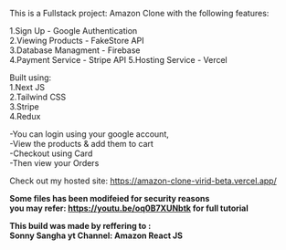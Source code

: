 This is a Fullstack project: Amazon Clone with the following features:

1.Sign Up - Google Authentication  
2.Viewing Products - FakeStore API  
3.Database Managment - Firebase  
4.Payment Service - Stripe API
5.Hosting Service - Vercel  

Built using:  
1.Next JS  
2.Tailwind CSS  
3.Stripe  
4.Redux
  
  
-You can login using your google account,  
-View the products & add them to cart  
-Checkout using Card  
-Then view your Orders  

Check out my hosted site: https://amazon-clone-virid-beta.vercel.app/
  
**Some files has been modifeied for security reasons  
you may refer: https://youtu.be/oq0B7XUNbtk for full tutorial**  

**This build was made by reffering to :  
Sonny Sangha yt Channel: Amazon React JS**
